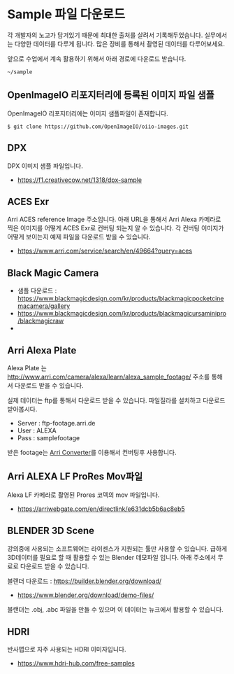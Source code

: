 # Sample 파일 다운로드
각 개발자의 노고가 담겨있기 때문에 최대한 출처를 살려서 기록해두었습니다.
실무에서는 다양한 데이터를 다루게 됩니다. 많은 장비를 통해서 촬영된 데이터를 다루어보세요.

앞으로 수업에서 계속 활용하기 위해서 아래 경로에 다운로드 받습니다.

```
~/sample
```

## OpenImageIO 리포지터리에 등록된 이미지 파일 샘플
OpenImageIO 리포지터리에는 이미지 샘플파일이 존재합니다.
```
$ git clone https://github.com/OpenImageIO/oiio-images.git
```

## DPX
DPX 이미지 샘플 파일입니다.

- https://f1.creativecow.net/1318/dpx-sample

## ACES Exr
Arri ACES reference Image 주소입니다.
아래 URL을 통해서 Arri Alexa 카메라로 찍은 이미지를 어떻게 ACES Exr로 컨버팅 되는지 알 수 있습니다.
각 컨버팅 이미지가 어떻게 보이는지 예제 파일을 다운로드 받을 수 있습니다.

- https://www.arri.com/service/search/en/49664?query=aces

## Black Magic Camera
- 샘플 다운로드 : https://www.blackmagicdesign.com/kr/products/blackmagicpocketcinemacamera/gallery
- https://www.blackmagicdesign.com/kr/products/blackmagicursaminipro/blackmagicraw
- 

## Arri Alexa Plate
Alexa Plate 는 http://www.arri.com/camera/alexa/learn/alexa_sample_footage/ 주소를 통해서 다운로드 받을 수 있습니다.

실제 데이터는 ftp를 통해서 다운로드 받을 수 있습니다. 파일질라를 설치하고 다운로드 받아봅시다.

- Server : ftp-footage.arri.de
- User : ALEXA
- Pass : samplefootage

받은 footage는 [Arri Converter](http://www.arri.com/camera/alexa/tools/arriraw_converter/)를 이용해서 컨버팅후 사용합니다.

## Arri ALEXA LF ProRes Mov파일
Alexa LF 카메라로 촬영된 Prores 코덱의 mov 파일입니다.

- https://arriwebgate.com/en/directlink/e631dcb5b6ac8eb5

## BLENDER 3D Scene
강의중에 사용되는 소프트웨어는 라이센스가 지원되는 툴만 사용할 수 있습니다. 급하게  3D데이터를 필요로 할 때 활용할 수 있는 Blender 데모파일 입니다.
아래 주소에서 무료로 다운로드 받을 수 있습니다.

블랜더 다운로드 : https://builder.blender.org/download/

- https://www.blender.org/download/demo-files/

블랜더는 .obj, .abc 파일을 만들 수 있으며 이 데이터는 뉴크에서 활용할 수 있습니다.

## HDRI
반사맵으로 자주 사용되는 HDRI 이미자입니다.

- https://www.hdri-hub.com/free-samples